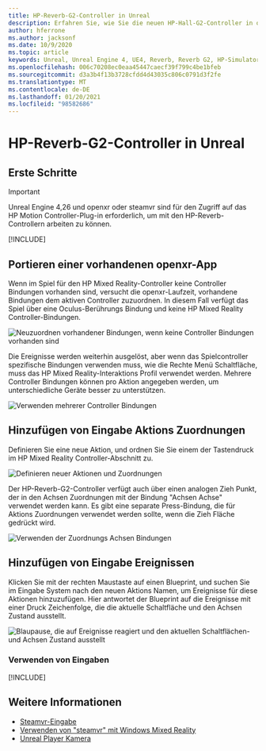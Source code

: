 ```yaml
---
title: HP-Reverb-G2-Controller in Unreal
description: Erfahren Sie, wie Sie die neuen HP-Hall-G2-Controller in openxr und steamvr für Unreal Mixed Reality-Anwendungen verwenden.
author: hferrone
ms.author: jacksonf
ms.date: 10/9/2020
ms.topic: article
keywords: Unreal, Unreal Engine 4, UE4, Reverb, Reverb G2, HP-Simulator G2, gemischte Realität, Entwicklung, Bewegungs Controller, Benutzereingaben, Features, neues Projekt, Emulator, Dokumentation, Handbücher, Features, holograms, Spieleentwicklung, Mixed Reality-Headset, Windows Mixed Reality-Headset, Virtual Reality-Headset
ms.openlocfilehash: 006c70208ec0eaa45447caecf39f799c4be1bfeb
ms.sourcegitcommit: d3a3b4f13b3728cfdd4d43035c806c0791d3f2fe
ms.translationtype: MT
ms.contentlocale: de-DE
ms.lasthandoff: 01/20/2021
ms.locfileid: "98582686"
---
```

# <a name="hp-reverb-g2-controllers-in-unreal"></a>HP-Reverb-G2-Controller in Unreal 

## <a name="getting-started"></a>Erste Schritte

> [!IMPORTANT]
> Unreal Engine 4,26 und openxr oder steamvr sind für den Zugriff auf das HP Motion Controller-Plug-in erforderlich, um mit den HP-Reverb-Controllern arbeiten zu können.

[!INCLUDE[](includes/tabs-g2-controllers-in-unreal.md)]

## <a name="porting-an-existing-openxr-app"></a>Portieren einer vorhandenen openxr-App 

Wenn im Spiel für den HP Mixed Reality-Controller keine Controller Bindungen vorhanden sind, versucht die openxr-Laufzeit, vorhandene Bindungen dem aktiven Controller zuzuordnen.  In diesem Fall verfügt das Spiel über eine Oculus-Berührungs Bindung und keine HP Mixed Reality Controller-Bindungen.

![Neuzuordnen vorhandener Bindungen, wenn keine Controller Bindungen vorhanden sind](images/reverb-g2-img-04.png)

Die Ereignisse werden weiterhin ausgelöst, aber wenn das Spielcontroller spezifische Bindungen verwenden muss, wie die Rechte Menü Schaltfläche, muss das HP Mixed Reality-Interaktions Profil verwendet werden.  Mehrere Controller Bindungen können pro Aktion angegeben werden, um unterschiedliche Geräte besser zu unterstützen.
   
![Verwenden mehrerer Controller Bindungen](images/reverb-g2-img-05.png)

## <a name="adding-input-action-mappings"></a>Hinzufügen von Eingabe Aktions Zuordnungen 

Definieren Sie eine neue Aktion, und ordnen Sie Sie einem der Tastendruck im HP Mixed Reality Controller-Abschnitt zu.

![Definieren neuer Aktionen und Zuordnungen](images/reverb-g2-img-02.png)

Der HP-Reverb-G2-Controller verfügt auch über einen analogen Zieh Punkt, der in den Achsen Zuordnungen mit der Bindung "Achsen Achse" verwendet werden kann.  Es gibt eine separate Press-Bindung, die für Aktions Zuordnungen verwendet werden sollte, wenn die Zieh Fläche gedrückt wird. 

![Verwenden der Zuordnungs Achsen Bindungen](images/reverb-g2-img-03.png)

## <a name="adding-input-events"></a>Hinzufügen von Eingabe Ereignissen

Klicken Sie mit der rechten Maustaste auf einen Blueprint, und suchen Sie im Eingabe System nach den neuen Aktions Namen, um Ereignisse für diese Aktionen hinzuzufügen.  Hier antwortet der Blueprint auf die Ereignisse mit einer Druck Zeichenfolge, die die aktuelle Schaltfläche und den Achsen Zustand ausstellt.

![Blaupause, die auf Ereignisse reagiert und den aktuellen Schaltflächen-und Achsen Zustand ausstellt](images/reverb-g2-img-06.png)

### <a name="using-input"></a>Verwenden von Eingaben 

[!INCLUDE[](includes/tabs-g2-controller-mapping-in-unreal.md)]

## <a name="see-also"></a>Weitere Informationen
* [Steamvr-Eingabe](https://docs.unrealengine.com/Platforms/VR/SteamVR/HowTo/SteamVRInput/index.html)
* [Verwenden von "steamvr" mit Windows Mixed Reality](/windows/mixed-reality/enthusiast-guide/using-steamvr-with-windows-mixed-reality)
* [Unreal Player Kamera](https://docs.unrealengine.com/Programming/Tutorials/PlayerCamera/3/index.html)